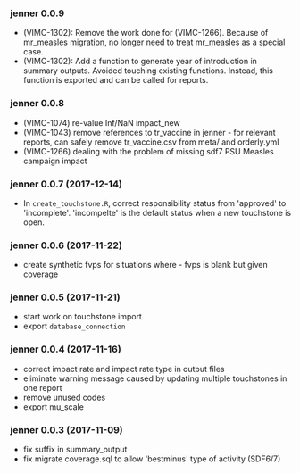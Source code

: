 ### jenner 0.0.9
 * (VIMC-1302): Remove the work done for (VIMC-1266). Because of mr_measles migration, no longer need to treat mr_measles as a special case.
 * (VIMC-1302): Add a function to generate year of introduction in summary outputs. Avoided touching existing functions. Instead, this function is exported and can be called for reports.
 
### jenner 0.0.8
 * (VIMC-1074) re-value Inf/NaN impact_new 
 * (VIMC-1043) remove references to tr_vaccine in jenner - for relevant reports, can safely remove tr_vaccine.csv from meta/ and orderly.yml
 * (VIMC-1266) dealing with the problem of missing sdf7 PSU Measles campaign impact
 
### jenner 0.0.7 (2017-12-14)
 * In `create_touchstone.R`, correct responsibility status from 'approved' to 'incomplete'. 'incompelte' is the default status when a new touchstone is open.

### jenner 0.0.6 (2017-11-22)
 * create synthetic fvps for situations where - fvps is blank but given coverage 

### jenner 0.0.5 (2017-11-21)
 * start work on touchstone import
 * export `database_connection`

### jenner 0.0.4 (2017-11-16)
 * correct impact rate and impact rate type in output files
 * eliminate warning message caused by updating multiple touchstones in one report
 * remove unused codes
 * export mu_scale

### jenner 0.0.3 (2017-11-09)
 * fix suffix in summary_output
 * fix migrate coverage.sql to allow 'bestminus' type of activity (SDF6/7)
